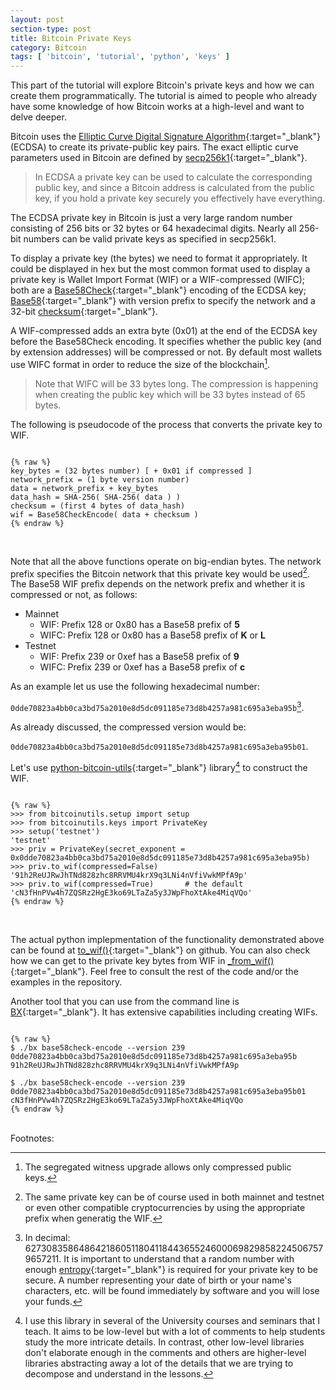 ```yaml
---
layout: post
section-type: post
title: Bitcoin Private Keys
category: Bitcoin
tags: [ 'bitcoin', 'tutorial', 'python', 'keys' ]
---
```


This part of the tutorial will explore Bitcoin's private keys and how we can create them programmatically. The tutorial is aimed to people who already have some knowledge of how Bitcoin works at a high-level and want to delve deeper. 

Bitcoin uses the [Elliptic Curve Digital Signature Algorithm](https://en.wikipedia.org/wiki/Elliptic_Curve_Digital_Signature_Algorithm){:target="_blank"} (ECDSA) to create its private-public key pairs. The exact elliptic curve parameters used in Bitcoin are defined by [secp256k1](https://en.bitcoin.it/wiki/Secp256k1){:target="_blank"}.
	 
> In ECDSA a private key can be used to calculate the corresponding public key, and since a Bitcoin address is calculated from the public key, if you hold a private key securely you effectively have everything.

The ECDSA private key in Bitcoin is just a very large random number consisting of 256 bits or 32 bytes or 64 hexadecimal digits. Nearly all 256-bit numbers can be valid private keys as specified in secp256k1.

To display a private key (the bytes) we need to format it appropriately. It could be displayed in hex but the most common format used to display a private key is Wallet Import Format (WIF) or a WIF-compressed (WIFC); both are a [Base58Check](https://en.bitcoin.it/wiki/Base58Check_encoding){:target="_blank"} encoding of the ECDSA key; [Base58](https://en.wikipedia.org/wiki/Base58){:target="_blank"} with version prefix to specify the network and a 32-bit [checksum](https://en.wikipedia.org/wiki/Checksum){:target="_blank"}.

A WIF-compressed adds an extra byte (0x01) at the end of the ECDSA key before the Base58Check encoding. It specifies whether the public key (and by extension addresses) will be compressed or not. By default most wallets use WIFC format in order to reduce the size of the blockchain[^1].

> Note that WIFC will be 33 bytes long. The compression is happening when creating the public key which will be 33 bytes instead of 65 bytes.

The following is pseudocode of the process that converts the private key to WIF.

<pre><code data-trim class="bash">
{% raw %}
key_bytes = (32 bytes number) [ + 0x01 if compressed ]
network_prefix = (1 byte version number)
data = network_prefix + key_bytes
data_hash = SHA-256( SHA-256( data ) )
checksum = (first 4 bytes of data_hash)
wif = Base58CheckEncode( data + checksum )
{% endraw %}
</code></pre>
<br/> 

Note that all the above functions operate on big-endian bytes. The network prefix specifies the Bitcoin network that this private key would be used[^2]. The Base58 WIF prefix depends on the network prefix and whether it is compressed or not, as follows:

* Mainnet
  * WIF: Prefix 128 or 0x80 has a Base58 prefix of **5**
  * WIFC: Prefix 128 or 0x80 has a Base58 prefix of **K** or **L**
* Testnet
  * WIF: Prefix 239 or 0xef has a Base58 prefix of **9**
  * WIFC: Prefix 239 or 0xef has a Base58 prefix of **c**

As an example let us use the following hexadecimal number:

`0dde70823a4bb0ca3bd75a2010e8d5dc091185e73d8b4257a981c695a3eba95b`[^3]. 

As already discussed, the compressed version would be:

`0dde70823a4bb0ca3bd75a2010e8d5dc091185e73d8b4257a981c695a3eba95b01`. 

Let's use [python-bitcoin-utils](https://github.com/karask/python-bitcoin-utils){:target="_blank"} library[^4] to construct the WIF.

<pre><code data-trim class="python">
{% raw %}
>>> from bitcoinutils.setup import setup
>>> from bitcoinutils.keys import PrivateKey
>>> setup('testnet')
'testnet'
>>> priv = PrivateKey(secret_exponent = 0x0dde70823a4bb0ca3bd75a2010e8d5dc091185e73d8b4257a981c695a3eba95b)
>>> priv.to_wif(compressed=False)
'91h2ReUJRwJhTNd828zhc8RRVMU4krX9q3LNi4nVfiVwkMPfA9p'
>>> priv.to_wif(compressed=True)       # the default
'cN3fHnPVw4h7ZQSRz2HgE3ko69LTaZa5y3JWpFhoXtAke4MiqVQo'
{% endraw %}
</code></pre>
<br/> 

The actual python implepmentation of the functionality demonstrated above can be found at [to\_wif()](https://github.com/karask/python-bitcoin-utils/blob/42875a3fa90d267f2e5e17e017cb28fc8a90c5a8/bitcoinutils/keys.py#L169-L193){:target="_blank"} on github. You can also check how we can get to the private key bytes from WIF in [\_from\_wif()](https://github.com/karask/python-bitcoin-utils/blob/42875a3fa90d267f2e5e17e017cb28fc8a90c5a8/bitcoinutils/keys.py#L129-L166){:target="_blank"}. Feel free to consult the rest of the code and/or the examples in the repository. 

Another tool that you can use from the command line is [BX](https://github.com/libbitcoin/libbitcoin-explorer/wiki/Download-BX){:target="_blank"}. It has extensive capabilities including creating WIFs.

<pre><code data-trim class="shell">
{% raw %}
$ ./bx base58check-encode --version 239 0dde70823a4bb0ca3bd75a2010e8d5dc091185e73d8b4257a981c695a3eba95b
91h2ReUJRwJhTNd828zhc8RRVMU4krX9q3LNi4nVfiVwkMPfA9p

$ ./bx base58check-encode --version 239 0dde70823a4bb0ca3bd75a2010e8d5dc091185e73d8b4257a981c695a3eba95b01
cN3fHnPVw4h7ZQSRz2HgE3ko69LTaZa5y3JWpFhoXtAke4MiqVQo
{% endraw %}
</code></pre>



<br/>
Footnotes:

[^1]: The segregated witness upgrade allows only compressed public keys.
[^2]: The same private key can be of course used in both mainnet and testnet or even other compatible cryptocurrencies by using the appropriate prefix when generatig the WIF.
[^3]: In decimal: 6273083586486421860511804118443655246000698298582245067579657211. It is important to understand that a random number with enough [entropy](https://en.wikipedia.org/wiki/Entropy_(computing)){:target="_blank"} is required for your private key to be secure. A number representing your date of birth or your name's characters, etc. will be found immediately by software and you will lose your funds.
[^4]: I use this library in several of the University courses and seminars that I teach. It aims to be low-level but with a lot of comments to help students study the more intricate details. In contrast, other low-level libraries don't elaborate enough in the comments and others are higher-level libraries abstracting away a lot of the details that we are trying to decompose and understand in the lessons.
